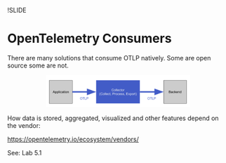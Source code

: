 !SLIDE

# OpenTelemetry Consumers

There are many solutions that consume OTLP natively. Some are open source some are not.

<center><img src="../../_images/OTelOverview.png" alt="Overview" width="65%"/></center>

How data is stored, aggregated, visualized and other features depend on the vendor:

https://opentelemetry.io/ecosystem/vendors/

See: Lab 5.1

